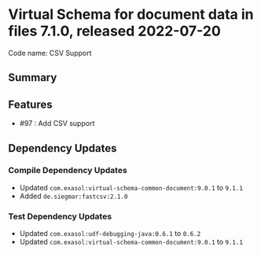 # Virtual Schema for document data in files 7.1.0, released 2022-07-20

Code name: CSV Support

## Summary

## Features

* #97 : Add CSV support 

## Dependency Updates

### Compile Dependency Updates

* Updated `com.exasol:virtual-schema-common-document:9.0.1` to `9.1.1`
* Added `de.siegmar:fastcsv:2.1.0`

### Test Dependency Updates

* Updated `com.exasol:udf-debugging-java:0.6.1` to `0.6.2`
* Updated `com.exasol:virtual-schema-common-document:9.0.1` to `9.1.1`
